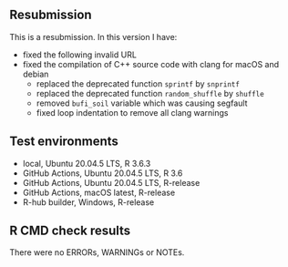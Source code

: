 ## Resubmission

This is a resubmission. In this version I have:

* fixed the following invalid URL
* fixed the compilation of C++ source code with clang for macOS and debian 
    * replaced the deprecated function `sprintf` by `snprintf` 
    * replaced the deprecated function `random_shuffle` by `shuffle` 
    * removed `bufi_soil` variable which was causing segfault
    * fixed loop indentation to remove all clang warnings

## Test environments 

* local, Ubuntu 20.04.5 LTS, R 3.6.3
* GitHub Actions, Ubuntu 20.04.5 LTS, R 3.6
* GitHub Actions, Ubuntu 20.04.5 LTS, R-release
* GitHub Actions, macOS latest, R-release
* R-hub builder, Windows, R-release

## R CMD check results

There were no ERRORs, WARNINGs or NOTEs.
